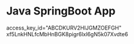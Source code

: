 # Java SpringBoot App

access_key_id="ABCDKURV2HIJGMZOEFGH"
xf5LnkHNLfcMbHnBGK8pigr6lxl6gN5k07Xvdte6


